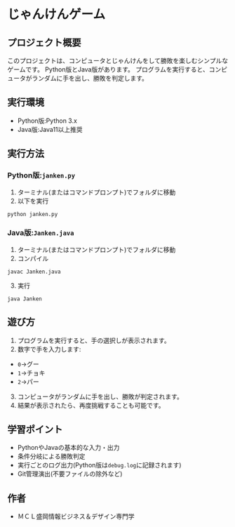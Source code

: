# じゃんけんゲーム
## プロジェクト概要
このプロジェクトは、コンピュータとじゃんけんをして勝敗を楽しむシンプルなゲームです。
Python版とJava版があります。
プログラムを実行すると、コンピュータがランダムに手を出し、勝敗を判定します。
## 実行環境
- Python版:Python 3.x
- Java版:Java11以上推奨
## 実行方法
### Python版:`janken.py`
1. ターミナル(またはコマンドプロンプト)でフォルダに移動
1. 以下を実行
```言語名
python janken.py
```
### Java版:`Janken.java`
1. ターミナル(またはコマンドプロンプト)でフォルダに移動
1. コンパイル
```言語名
javac Janken.java
```
3. 実行
```言語名
java Janken
```
## 遊び方
1. プログラムを実行すると、手の選択しが表示されます。
1. 数字で手を入力します:
 - `0`→グー
 - `1`→チョキ
 - `2`→パー
3. コンピュータがランダムに手を出し、勝敗が判定されます。
4. 結果が表示されたら、再度挑戦することも可能です。
## 学習ポイント
- PythonやJavaの基本的な入力・出力
- 条件分岐による勝敗判定
- 実行ごとのログ出力(Python版は`debug.log`に記録されます)
- Git管理演出(不要ファイルの除外など)
## 作者
- ＭＣＬ盛岡情報ビジネス＆デザイン専門学


